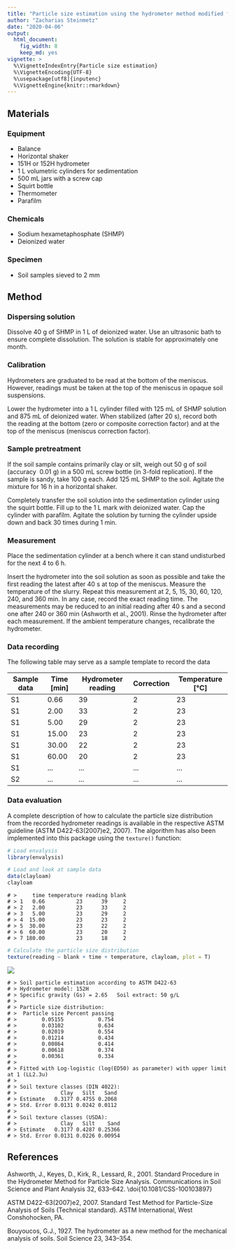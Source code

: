 ```yaml
---
title: "Particle size estimation using the hydrometer method modified from ASTM D422-63(2007)e2 and Bouyoucos (1927)"
author: "Zacharias Steinmetz"
date: "2020-04-06"
output:
  html_document:
    fig_width: 8
    keep_md: yes
vignette: >
  %\VignetteIndexEntry{Particle size estimation}
  %\VignetteEncoding{UTF-8}
  %\usepackage[utf8]{inputenc}
  %\VignetteEngine{knitr::rmarkdown}
---
```




## Materials

### Equipment

* Balance
* Horizontal shaker
* 151H or 152H hydrometer
* 1 L volumetric cylinders for sedimentation
* 500 mL jars with a screw cap
* Squirt bottle
* Thermometer
* Parafilm

### Chemicals

* Sodium hexametaphosphate (SHMP)
* Deionized water

### Specimen

* Soil samples sieved to 2 mm

## Method

### Dispersing solution

Dissolve 40 g of SHMP in 1 L of deionized water. Use an ultrasonic bath
to ensure complete dissolution. The solution is stable for approximately
one month.

### Calibration

Hydrometers are graduated to be read at the bottom of the meniscus.
However, readings must be taken at the top of the meniscus in opaque
soil suspensions.

Lower the hydrometer into a 1 L cylinder filled with 125 mL of SHMP
solution and 875 mL of deionized water. When stabilized (after 20 s),
record both the reading at the bottom (zero or composite correction
factor) and at the top of the meniscus (meniscus correction factor).

### Sample pretreatment

If the soil sample contains primarily clay or silt, weigh out 50 g of
soil (accuracy  0.01 g) in a 500 mL screw bottle (in 3-fold
replication). If the sample is sandy, take 100 g each. Add 125 mL SHMP
to the soil. Agitate the mixture for 16 h in a horizontal shaker.

Completely transfer the soil solution into the sedimentation cylinder
using the squirt bottle. Fill up to the 1 L mark with deionized water.
Cap the cylinder with parafilm. Agitate the solution by turning the
cylinder upside down and back 30 times during 1 min.

### Measurement

Place the sedimentation cylinder at a bench where it can stand
undisturbed for the next 4 to 6 h.

Insert the hydrometer into the soil solution as soon as possible and
take the first reading the latest after 40 s at top of the meniscus.
Measure the temperature of the slurry. Repeat this measurement at 2, 5,
15, 30, 60, 120, 240, and 360 min. In any case, record the exact reading
time. The measurements may be reduced to an initial reading after 40 s
and a second one after 240 or 360 min (Ashworth et al., 2001). Rinse
the hydrometer after each measurement. If the ambient temperature
changes, recalibrate the hydrometer.

### Data recording

The following table may serve as a sample template to record the data

| Sample data | Time [min] | Hydrometer reading | Correction | Temperature [°C] |
| ----------- | ---------- | ------------------ | ---------- | ---------------- |
| S1          |  0.66      | 39                 | 2          | 23               |
| S1          |  2.00      | 33                 | 2          | 23               |
| S1          |  5.00      | 29                 | 2          | 23               |
| S1          | 15.00      | 23                 | 2          | 23               |
| S1          | 30.00      | 22                 | 2          | 23               |
| S1          | 60.00      | 20                 | 2          | 23               |
| S1          | ...        | ...                | ...        | ...              |
| S2          | ...        | ...                | ...        | ...              |

### Data evaluation

A complete description of how to calculate the particle size
distribution from the recorded hydrometer readings is available in the
respective ASTM guideline (ASTM D422-63(2007)e2, 2007). The
algorithm has also been implemented into this package using the `texture()` function:


```r
# Load envalysis
library(envalysis)

# Load and look at sample data
data(clayloam)
clayloam
```

```
# >     time temperature reading blank
# > 1   0.66          23      39     2
# > 2   2.00          23      33     2
# > 3   5.00          23      29     2
# > 4  15.00          23      23     2
# > 5  30.00          23      22     2
# > 6  60.00          23      20     2
# > 7 180.00          23      18     2
```

```r
# Calculate the particle size distribution
texture(reading ~ blank + time + temperature, clayloam, plot = T)
```

![](/home/steinmetz-z/Documents/PhD/Code/envalysis/vignettes/texture_files/figure-html/texture-1.png)<!-- -->

```
# > Soil particle estimation according to ASTM D422-63
# > Hydrometer model: 152H
# > Specific gravity (Gs) = 2.65   Soil extract: 50 g/L
# > 
# > Particle size distribution:
# >  Particle size Percent passing
# >        0.05155           0.754
# >        0.03102           0.634
# >        0.02019           0.554
# >        0.01214           0.434
# >        0.00864           0.414
# >        0.00618           0.374
# >        0.00361           0.334
# > 
# > Fitted with Log-logistic (log(ED50) as parameter) with upper limit at 1 (LL2.3u)
# > 
# > Soil texture classes (DIN 4022):
# >              Clay   Silt   Sand
# > Estimate   0.3177 0.4755 0.2068
# > Std. Error 0.0131 0.0242 0.0112
# > 
# > Soil texture classes (USDA):
# >              Clay   Silt    Sand
# > Estimate   0.3177 0.4287 0.25366
# > Std. Error 0.0131 0.0226 0.00954
```

## References
Ashworth, J., Keyes, D., Kirk, R., Lessard, R., 2001. Standard Procedure in the 
Hydrometer Method for Particle Size Analysis. Communications in Soil Science and 
Plant Analysis 32, 633–642. \doi{10.1081/CSS-100103897}

ASTM D422-63(2007)e2, 2007. Standard Test Method for Particle-Size Analysis of 
Soils (Technical standard). ASTM International, West Conshohocken, PA.

Bouyoucos, G.J., 1927. The hydrometer as a new method for the mechanical 
analysis of soils. Soil Science 23, 343–354.

